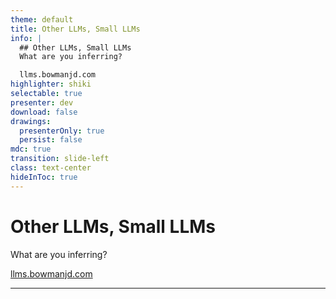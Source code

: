 ```yaml
---
theme: default
title: Other LLMs, Small LLMs
info: |
  ## Other LLMs, Small LLMs
  What are you inferring?

  llms.bowmanjd.com
highlighter: shiki
selectable: true
presenter: dev
download: false
drawings:
  presenterOnly: true
  persist: false
mdc: true
transition: slide-left
class: text-center
hideInToc: true
---
```


# Other LLMs, Small LLMs

What are you inferring?

[llms.bowmanjd.com](https://llms.bowmanjd.com)

<!--
-->

---
